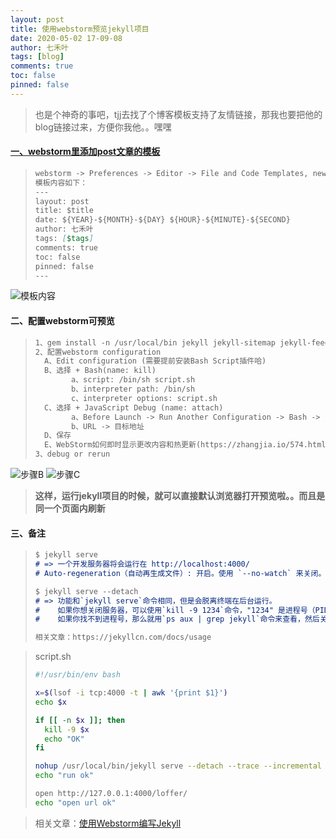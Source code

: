 ```yaml
---
layout: post
title: 使用webstorm预览jekyll项目
date: 2020-05-02 17-09-08
author: 七禾叶
tags: [blog]
comments: true
toc: false
pinned: false
---
```




> 也是个神奇的事吧，tjj去找了个博客模板支持了友情链接，那我也要把他的blog链接过来，方便你我他。。嘿嘿

#### [一、webstorm里添加post文章的模板](https://hadihariri.com/2014/01/04/using-webstorm-to-maintain-a-jekyll-site/)
>```markdown
> webstorm -> Preferences -> Editor -> File and Code Templates, new File, 配置如下：
> 模板内容如下：
>---
> layout: post
> title: $title
> date: ${YEAR}-${MONTH}-${DAY} ${HOUR}-${MINUTE}-${SECOND}
> author: 七禾叶
> tags: [$tags]
> comments: true
> toc: false
> pinned: false
> ---
> ```
![模板内容](https://i.loli.net/2020/05/05/JAEhdSpjyxUt2f6.png)



#### 二、配置webstorm可预览
>```markdown 
> 1、gem install -n /usr/local/bin jekyll jekyll-sitemap jekyll-feed jekyll-paginate
> 2、配置webstorm configuration
>   A、Edit configuration (需要提前安装Bash Script插件哈)
>   B、选择 + Bash(name: kill) 
>         a、script: /bin/sh script.sh
>         b、interpreter path: /bin/sh
>         c、interpreter options: script.sh
>   C、选择 + JavaScript Debug (name: attach) 
>         a、Before Launch -> Run Another Configuration -> Bash -> jekyll
>         b、URL -> 目标地址
>   D、保存
>   E、WebStorm如何即时显示更改内容和热更新(https://zhangjia.io/574.html)  ==> 按照这边配置吧
> 3、debug or rerun
>   ```

![步骤B](https://i.loli.net/2020/05/05/p81gXFkwEqxujb9.png)
![步骤C](https://i.loli.net/2020/05/05/23qa5pvYFIH17bt.png)


> **这样，运行jekyll项目的时候，就可以直接默认浏览器打开预览啦。。而且是同一个页面内刷新**

#### 三、备注
> ```markdown
> $ jekyll serve
> # => 一个开发服务器将会运行在 http://localhost:4000/
> # Auto-regeneration（自动再生成文件）: 开启。使用 `--no-watch` 来关闭。
>
> $ jekyll serve --detach
> # => 功能和`jekyll serve`命令相同，但是会脱离终端在后台运行。
> #    如果你想关闭服务器，可以使用`kill -9 1234`命令，"1234" 是进程号（PID）。
> #    如果你找不到进程号，那么就用`ps aux | grep jekyll`命令来查看，然后关闭服务器
>
> 相关文章：https://jekyllcn.com/docs/usage
>```

> script.sh
> ```bash
> #!/usr/bin/env bash
> 
> x=$(lsof -i tcp:4000 -t | awk '{print $1}')
> echo $x
> 
> if [[ -n $x ]]; then
>   kill -9 $x
>   echo "OK"
> fi
> 
> nohup /usr/local/bin/jekyll serve --detach --trace --incremental >/Users/guoying/logs/jekll 2>&1 &
> echo "run ok"
> 
> open http://127.0.0.1:4000/loffer/
> echo "open url ok"
> ```

> 相关文章：[使用Webstorm编写Jekyll](https://emous.github.io/2019/04/06/UseWebstormToWriteJekyll/)

